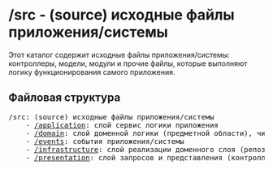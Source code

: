 # /src - (source) исходные файлы приложения/системы

Этот каталог содержит исходные файлы приложения/системы: контроллеры, модели, модули и прочие файлы, которые выполняют 
логику функционирования самого приложения.

## Файловая структура

<pre>
/src: (source) исходные файлы приложения/системы
    - <a href="application/README.md">/application</a>: слой сервис логики приложения
    - <a href="domain/README.md">/domain</a>: слой доменной логики (предметной области), чистой бизнес логики без привязки к фреймворку
    - <a href="events/README.md">/events</a>: события приложения/системы
    - <a href="infrastructure/README.md">/infrastructure</a>: слой реализации доменного слоя (репозитории, модели и прочие элементы)
    - <a href="presentation/README.md">/presentation</a>: слой запросов и представления (контроллеры и виды)
</pre>